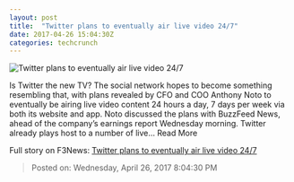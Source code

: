 ```yaml
---
layout: post
title:  "Twitter plans to eventually air live video 24/7"
date: 2017-04-26 15:04:30Z
categories: techcrunch
---
```


![Twitter plans to eventually air live video 24/7](https://tctechcrunch2011.files.wordpress.com/2017/01/twitter-explore-live.jpg?w=764&h=400&crop=1)

Is Twitter the new TV? The social network hopes to become something resembling that, with plans revealed by CFO and COO Anthony Noto to eventually be airing live video content 24 hours a day, 7 days per week via both its website and app. Noto discussed the plans with BuzzFeed News, ahead of the company’s earnings report Wednesday morning. Twitter already plays host to a number of live… Read More


Full story on F3News: [Twitter plans to eventually air live video 24/7](http://www.f3nws.com/n/UqraSJ)

> Posted on: Wednesday, April 26, 2017 8:04:30 PM
